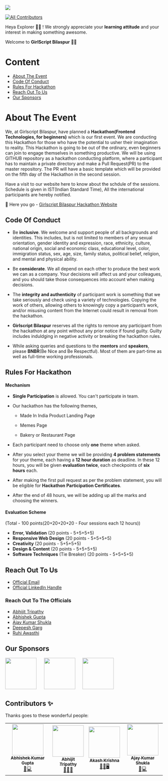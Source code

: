 ![](https://github.com/Girlscript-Chapter-Bilaspur/Front-End-Hackathon-Resources/blob/master/Hackathon%20Images/HACKATHON_banner2.png)
<!-- ALL-CONTRIBUTORS-BADGE:START - Do not remove or modify this section -->
[![All Contributors](https://img.shields.io/badge/all_contributors-5-orange.svg?style=flat-square)](#contributors-)
<!-- ALL-CONTRIBUTORS-BADGE:END -->

Heya Explorer 🕵️‍♀️ ! We strongly appreciate your **learning attitude** and your interest in making something awesome. 

Welcome to **GirlScript Bilaspur** 🙏🙏

# Content
* [About The Event](https://github.com/Girlscript-Chapter-Bilaspur/Front-End-Hackathon-Resources#about-the-event)
* [Code Of Conduct](https://github.com/Girlscript-Chapter-Bilaspur/Front-End-Hackathon-Resources#code-of-conduct)
* [Rules For Hackathon](https://github.com/Girlscript-Chapter-Bilaspur/Front-End-Hackathon-Resources#rules-for-hackathon)
* [Reach Out To Us](https://github.com/Girlscript-Chapter-Bilaspur/Front-End-Hackathon-Resources#reach-out-to-us)
* [Our Sponsors](https://github.com/Girlscript-Chapter-Bilaspur/Front-End-Hackathon-Resources#our-sponsors)

# About The Event
We, at Girlscript Bilaspur, have planned a **Hackathon(Frontend Technologies, for beginners)** which is our first event. 
We are conducting this Hackathon for those who have the potential to usher their imagination to reality. 
This Hackathon is going to be out of the ordinary, even beginners can join to engage themselves in something productive. 
We will be using GITHUB repository as a hackathon conducting platform, where a participant has to maintain a private directory and make a 
Pull Request(PR) to the master repository. The PR will have a basic template which will be provided on the fifth day of the Hackathon in the second session.


Have a visit to our website here to know about the schdule of the sessions. Schedule is given in IST(Indian Standard Time), All the international participants are hereby notified.

🔴 Here you go - <a href = "https://girlscript-chapter-bilaspur.github.io/Forntend-Hackathon/">Girlscript Bilaspur Hackathon Website</a>

## Code Of Conduct

* Be **inclusive**. We welcome and support people of all backgrounds and identities. This includes, but is not limited to members of 
any sexual orientation, gender identity and expression, race, ethnicity, culture, national origin, social and economic class, 
educational level, color, immigration status, sex, age, size, family status, political belief, religion, and mental and physical ability.

* Be **considerate**. We all depend on each other to produce the best work we can as a company. 
Your decisions will affect us and your colleagues, and you should take those consequences into account when making decisions.

* The **integrity and authenticity** of participant work is something that we take seriously and check using a variety of technologies.
Copying the work of others, allowing others to knowingly copy a participant’s work, and/or misusing content from the Internet could result in removal from the hackathon. 

* **Girlscript Bilaspur** reserves all the rights to remove any participant from the hackathon at any point without any prior notice if found guilty. Guilty includes induldging in 
negative activity or breaking the hackathon rules.

* While asking queries and questions to the **mentors** and **speakers**, please **BNBR**(Be Nice and Be Respectful). Most of them are part-time as well as full-time working professionals.

## Rules For Hackathon

#### Mechanism

* **Single Participation** is allowed. You can't participate in team.

* Our hackathon has the following themes,

    * Made In India Product Landing Page
    
    * Memes Page
    
    * Bakery or Restaurant Page
    
* Each participant need to choose only **one** theme when asked.
* After you select your theme we will be providing **4 problem statements** for your theme, each having a **12 hour duration** as deadline. In these 12 hours, 
you will be given **evaluation twice**, each checkpoints of **six hours** each.
* After making the first pull request as per the problem statement, you will be eligible for **Hackathon Participation Certificates**.
* After the end of 48 hours, we will be adding up all the marks and choosing the winners.

#### Evaluation Scheme

(Total - 100 points(20+20+20+20 - Four sessions each 12 hours))  

* **Error, Validation** (20 points - 5+5+5+5)
* **Responsive Web Design** (20 points - 5+5+5+5)
* **Creativity** (20 points - 5+5+5+5)
* **Design & Content** (20 points - 5+5+5+5)
* **Software Techniques** (Tie Breaker) (20 points - 5+5+5+5)

## Reach Out To Us

 * <a href="mailto:girlscriptbilaspur@gmail.com">Official Email</a>
 * <a href="https://www.linkedin.com/in/girlscript-bilaspur-5957431ab/">Official LinkedIn Handle</a>
 
### Reach Out To The Officials

* <a href="https://github.com/Abhijit2505">Abhijit Tripathy</a>
* <a href="https://github.com/abhishekapk">Abhishek Gupta</a>
* <a href="https://github.com/Unknownone-af">Ajay Kumar Shukla</a>
* <a href="https://github.com/deepeshgarg09">Deepesh Garg</a>
* <a href="https://github.com/ruhiawasthi">Ruhi Awasthi</a>

## Our Sponsors

<img src="https://github.com/Girlscript-Chapter-Bilaspur/Front-End-Hackathon-Resources/blob/master/Hackathon%20Images/GS%20Cup%20Logo.png" height="100px">&nbsp;&nbsp;&nbsp;&nbsp;&nbsp;&nbsp;<img src="https://github.com/Girlscript-Chapter-Bilaspur/Front-End-Hackathon-Resources/blob/master/Hackathon%20Images/yay%20logo1.png" height="100px">&nbsp;&nbsp;&nbsp;&nbsp;&nbsp;&nbsp;<img src="https://github.com/Girlscript-Chapter-Bilaspur/Front-End-Hackathon-Resources/blob/master/Hackathon%20Images/BILASPUR%20LOGO.png" height="100px">


## Contributors ✨

Thanks goes to these wonderful people:

<table>
  <tr>
    <td align="center"><a href="https://www.linkedin.com/in/abhishekapk/"><img src="https://avatars0.githubusercontent.com/u/64025312?v=4" width="100px;" alt=""/><br /><sub><b>Abhishek Kumar Gupta</b></sub></a><br /><a href="https://github.com/Girlscript-Chapter-Bilaspur/Front-End-Hackathon-Resources/commits?author=abhishekapk" title="Documentation">📖💻</a></td>
    <td align="center"><a href="https://abhijit2505.github.io/portfolio/"><img src="https://avatars3.githubusercontent.com/u/52751963?v=4" width="100px;" alt=""/><br /><sub><b>Abhijit Tripathy</b></sub></a><br /><a href="https://github.com/Girlscript-Chapter-Bilaspur/Front-End-Hackathon-Resources/commits?author=Abhijit2505" title="Documentation">📖🤓👑</a></td>
    <td align="center"><a href="https://github.com/akrishna0"><img src="https://avatars0.githubusercontent.com/u/46137464?v=4" width="100px;" alt=""/><br /><sub><b>Akash Krishna</b></sub></a><br /><a href="https://github.com/Girlscript-Chapter-Bilaspur/Front-End-Hackathon-Resources/commits?author=akrishna0" title="Documentation">📖🥇🖥</a></td>
    <td align="center"><a href="https://www.linkedin.com/in/ajayshukla19/"><img src="https://avatars0.githubusercontent.com/u/61351885?v=4" width="100px;" alt=""/><br /><sub><b>Ajay Kumar Shukla</b></sub></a><br /><a href="https://github.com/Girlscript-Chapter-Bilaspur/Front-End-Hackathon-Resources/commits?author=Unknownone-af" title="Documentation">📖💻</a></td>
  </tr>
</table>
